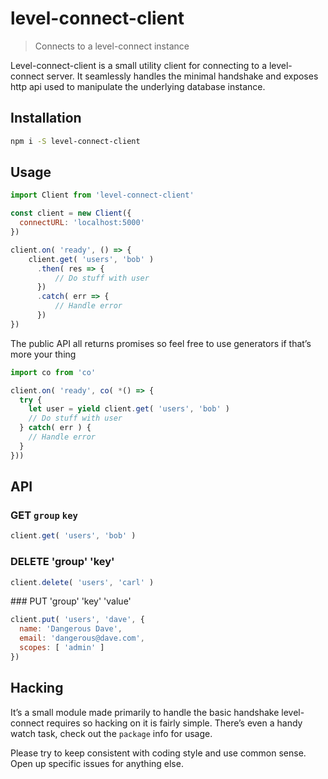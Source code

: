 # level-connect-client

> Connects to a level-connect instance

Level-connect-client is a small utility client for connecting to a level-connect server. It seamlessly handles the minimal handshake and exposes http api used to manipulate the underlying database instance.

## Installation

```sh
npm i -S level-connect-client
```

## Usage

```js
import Client from 'level-connect-client'

const client = new Client({
  connectURL: 'localhost:5000'
})

client.on( 'ready', () => {
    client.get( 'users', 'bob' )
      .then( res => {
          // Do stuff with user
      })
      .catch( err => {
          // Handle error
      })
})
```

The public API all returns promises so feel free to use generators if that’s more your thing

```js
import co from 'co'

client.on( 'ready', co( *() => {
  try {
    let user = yield client.get( 'users', 'bob' )
    // Do stuff with user
  } catch( err ) {
    // Handle error
  }
}))
```

## API

### GET `group` `key`

```js
client.get( 'users', 'bob' )
```

### DELETE 'group' 'key'

```js
client.delete( 'users', 'carl' )
```

### PUT 'group' 'key' 'value'

```js
client.put( 'users', 'dave', {
  name: 'Dangerous Dave',
  email: 'dangerous@dave.com',
  scopes: [ 'admin' ]
})
```


## Hacking

It’s a small module made primarily to handle the basic handshake level-connect requires so hacking on it is fairly simple. There’s even a handy watch task, check out the `package` info for usage.

Please try to keep consistent with coding style and use common sense. Open up specific issues for anything else.
